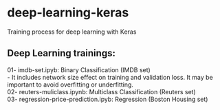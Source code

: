 # deep-learning-keras
Training process for deep learning with Keras

Deep Learning trainings:
-------------------------
01- imdb-set.ipyb: Binary Classification (IMDB set)  
    - It includes network size effect on training and validation loss. It may be important to avoid overfitting or underfitting.  
02- reuters-muliclass.ipynb: Multiclass Classification (Reuters set)  
03- regression-price-prediction.ipyb: Regression (Boston Housing set)  

